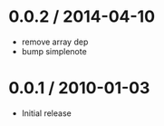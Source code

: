 
0.0.2 / 2014-04-10 
==================

 * remove array dep
 * bump simplenote

0.0.1 / 2010-01-03
==================

  * Initial release
